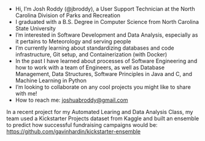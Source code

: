 - Hi, I’m Josh Roddy (@jbroddy), a User Support Technician at the North Carolina Division of Parks and Recreation
- I graduated with a B.S. Degree in Computer Science from North Carolina State University
- I’m interested in Software Development and Data Analysis, especially as it pertains to Meteorology and serving people
- I’m currently learning about standardizing databases and code infrastructure, Git setup, and Containerization (with Docker)
- In the past I have learned about processes of Software Engineering and how to work with a team of Engineers, as well as Database Management, Data Structures, Software Principles in Java and C, and Machine Learning in Python
- I’m looking to collaborate on any cool projects you might like to share with me!  
- How to reach me: joshuabroddy@gmail.com

In a recent project for my Automated Learing and Data Analysis Class, my team used a Kickstarter Projects dataset from Kaggle and built an ensemble to predict how successful fundraising campaigns would be: https://github.com/gavinhardin/kickstarter-ensemble

<!---
jbroddy/jbroddy is a ✨ special ✨ repository because its `README.md` (this file) appears on your GitHub profile.
You can click the Preview link to take a look at your changes.
--->

